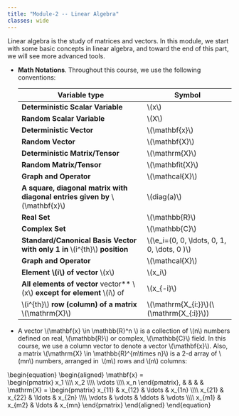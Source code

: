 ```yaml
---
title: "Module-2 -- Linear Algebra"
classes: wide
---
```


Linear algebra is the study of matrices and vectors. In this module, we start with some basic concepts in linear algebra, and toward the end of this part, we will see more advanced tools. 

* **Math Notations**. Throughout this course, we use the following conventions:

  |       Variable type       | Symbol             |
   | -------------| ---------------------- |
   | **Deterministic Scalar Variable**   | \\(x\\) |
   | **Random Scalar Variable** | \\(X\\)|
   | **Deterministic Vector** | \\(\mathbf{x}\\)|
   | **Random Vector** | \\(\mathbf{X}\\)|
   | **Deterministic Matrix/Tensor** | \\(\mathrm{X}\\)|
   | **Random Matrix/Tensor** | \\(\mathbfit{X}\\)|
   | **Graph and Operator** | \\(\mathcal{X}\\)|
   | **A square, diagonal matrix with diagonal entries given by** \\(\mathbf{x}\\) | \\(diag(a)\\) |
   | **Real Set** | \\(\mathbb{R}\\)|
   | **Complex Set** | \\(\mathbb{C}\\)|
   | **Standard/Canonical Basis Vector with only 1 in** \\(i^{th}\\) **position** | \\(\e_i=(0, 0, \ldots, 0, 1, 0, \dots, 0 )\\)|
   | **Graph and Operator** | \\(\mathcal{X}\\)|
   | **Element \\(i\\) of vector** \\(x\\) | \\(x_i\\) |
   | **All elements of vector** vector** \\(x\\) **except for element** \\(i\\) of  | \\(x_{-i}\\) |
   | \\(i^{th}\\) **row (column) of a matrix** \\(\mathrm{X}\\) | \\(\mathrm{X_{i:}}\\)(\\(\mathrm{X_{:i}}\\)) |

* A vector \\(\mathbf{x} \in \mathbb{R}^n \\) is a collection of \\(n\\) numbers defined on real, \\(\mathbb{R}\\) or complex, \\(\mathbb{C}\\) field. In this course, we use a column vector to denote a vector \\(\mathbf{x}\\). Also, a matrix \\(\mathrm{X} \in \mathbb{R}^{m\times n}\\) is a 2-d array of \\(mn\\) numbers, arranged in \\(m\\) rows and \\(n\\) columns:

\begin{equation}
\begin{aligned}
  \mathbf{x} =  
  \begin{pmatrix}
    x_1 \\\\\\\\
    x_2 \\\\\\\\
    \vdots \\\\\\\\
    x_n
  \end{pmatrix}, & & & &
  \mathrm{X} = 
    \begin{pmatrix}
      x_{11} & x_{12} & \ldots & x_{1n} \\\\\\\\
      x_{21} & x_{22} & \ldots & x_{2n} \\\\\\\\
      \vdots & \vdots & \ddots & \vdots \\\\\\\\
      x_{m1} & x_{m2} & \ldots & x_{mn}
    \end{pmatrix} 
\end{aligned}
\end{equation}
